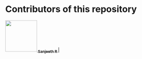# Contributors of this repository
<!--
To add your name to the repository contributors, Use this template below:
[<img src="Link To Github Picture" width="100px;"/><br /><sub><b> Your Name Goes Here </b></sub>]( http://Your Github Link ) 
When you modified the template you need to add them to the spaces between the "|"
-->


[<img src="https://avatars0.githubusercontent.com/u/9209035?s=460&v=4" width="100px;"/><sub><b> Sanjeeth R </b></sub>]( https://github.com/sanjeeth-07 ) |
